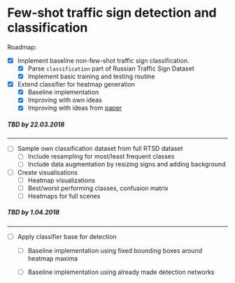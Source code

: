 # Few-shot traffic sign detection and classification

Roadmap:

- [x] Implement baseline non-few-shot traffic sign classification.
    - [x] Parse `classification` part of Russian Traffic Sign Dataset
    - [x] Implement basic training and testing routine
- [x] Extend classifier for heatmap generation
    - [x] Baseline implementation
    - [x] Improving with own ideas
    - [x] Improving with ideas from [paper](http://cnnlocalization.csail.mit.edu/Zhou_Learning_Deep_Features_CVPR_2016_paper.pdf)

##### TBD by 22.03.2018
-----
- [ ] Sample own classification dataset from full RTSD dataset
    - [ ] Include resampling for most/least frequent classes
    - [ ] Include data augmentation by resizing signs and adding background
- [ ] Create visualisations
    - [ ] Heatmap visualizations
    - [ ] Best/worst performing classes, confusion matrix
    - [ ] Heatmaps for full scenes
    
##### TBD by 1.04.2018
-----
- [ ] Apply classifier base for detection
    - [ ] Baseline implementation using fixed bounding boxes around heatmap maxima
    - [ ] Baseline implementation using already made detection networks
 
